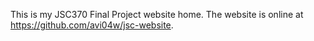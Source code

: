 This is my JSC370 Final Project website home. The website is online at https://github.com/avi04w/jsc-website.